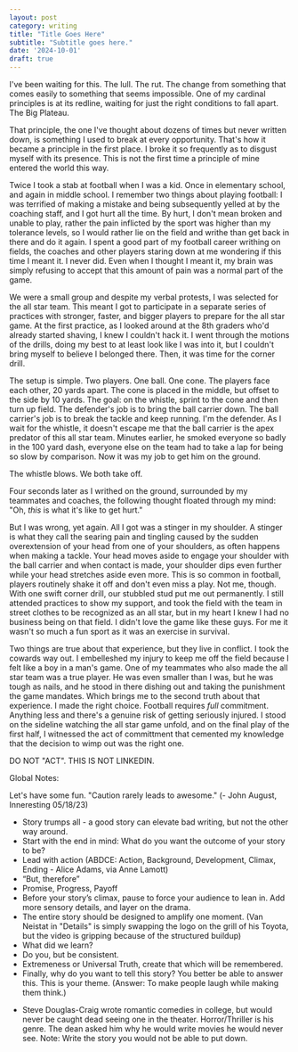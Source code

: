 ```yaml
---
layout: post
category: writing
title: "Title Goes Here"
subtitle: "Subtitle goes here."
date: '2024-10-01'
draft: true
---
```


I've been waiting for this. The lull. The rut. The change from something that comes easily to something that seems impossible. One of my cardinal principles is at its redline, waiting for just the right conditions to fall apart. The Big Plateau.

That principle, the one I've thought about dozens of times but never written down, is something I used to break at every opportunity. That's how it became a principle in the first place. I broke it so frequently as to disgust myself with its presence. This is not the first time a principle of mine entered the world this way.

Twice I took a stab at football when I was a kid. Once in elementary school, and again in middle school. I remember two things about playing football: I was terrified of making a mistake and being subsequently yelled at by the coaching staff, and I got hurt all the time. By hurt, I don't mean broken and unable to play, rather the pain inflicted by the sport was higher than my tolerance levels, so I would rather lie on the field and writhe than get back in there and do it again. I spent a good part of my football career writhing on fields, the coaches and other players staring down at me wondering if this time I meant it. I never did. Even when I thought I meant it, my brain was simply refusing to accept that this amount of pain was a normal part of the game.

We were a small group and despite my verbal protests, I was selected for the all star team. This meant I got to participate in a separate series of practices with stronger, faster, and bigger players to prepare for the all star game. At the first practice, as I looked around at the 8th graders who'd already started shaving, I knew I couldn't hack it. I went through the motions of the drills, doing my best to at least look like I was into it, but I couldn't bring myself to believe I belonged there. Then, it was time for the corner drill.

The setup is simple. Two players. One ball. One cone. The players face each other, 20 yards apart. The cone is placed in the middle, but offset to the side by 10 yards. The goal: on the whistle, sprint to the cone and then turn up field. The defender's job is to bring the ball carrier down. The ball carrier's job is to break the tackle and keep running. I'm the defender. As I wait for the whistle, it doesn't escape me that the ball carrier is the apex predator of this all star team. Minutes earlier, he smoked everyone so badly in the 100 yard dash, everyone else on the team had to take a lap for being so slow by comparison. Now it was my job to get him on the ground.

The whistle blows. We both take off.

Four seconds later as I writhed on the ground, surrounded by my teammates and coaches, the following thought floated through my mind: "Oh, _this_ is what it's like to get hurt."

But I was wrong, yet again. All I got was a stinger in my shoulder. A stinger is what they call the searing pain and tingling caused by the sudden overextension of your head from one of your shoulders, as often happens when making a tackle. Your head moves aside to engage your shoulder with the ball carrier and when contact is made, your shoulder dips even further while your head stretches aside even more. This is so common in football, players routinely shake it off and don't even miss a play. Not me, though. With one swift corner drill, our stubbled stud put me out permanently. I still attended practices to show my support, and took the field with the team in street clothes to be recognized as an all star, but in my heart I knew I had no business being on that field. I didn't love the game like these guys. For me it wasn't so much a fun sport as it was an exercise in survival.

Two things are true about that experience, but they live in conflict. I took the cowards way out. I embelleshed my injury to keep me off the field because I felt like a boy in a man's game. One of my teammates who also made the all star team was a true player. He was even smaller than I was, but he was tough as nails, and he stood in there dishing out and taking the punishment the game mandates. Which brings me to the second truth about that experience. I made the right choice. Football requires _full_ commitment. Anything less and there's a genuine risk of getting seriously injured. I stood on the sideline watching the all star game unfold, and on the final play of the first half, I witnessed the act of committment that cemented my knowledge that the decision to wimp out was the right one.

<!-- Next: describe the interception, the two downfield blockers, and the raw aggression that saw our player roll through the blockers and bring down the ball carrier as time in the first half expired. -->

DO NOT "ACT". THIS IS NOT LINKEDIN.

Global Notes:

Let's have some fun. "Caution rarely leads to awesome." (- John August, Inneresting 05/18/23)

- Story trumps all - a good story can elevate bad writing, but not the other way around.
- Start with the end in mind: What do you want the outcome of your story to be?
- Lead with action (ABDCE: Action, Background, Development, Climax, Ending - Alice Adams, via Anne Lamott)
- “But, therefore”
- Promise, Progress, Payoff
- Before your story’s climax, pause to force your audience to lean in. Add more sensory details, and layer on the drama.
- The entire story should be designed to amplify one moment. (Van Neistat in "Details" is simply swapping the logo on the grill of his Toyota, but the video is gripping because of the structured buildup)
- What did we learn?
- Do you, but be consistent.
- Extremeness or Universal Truth, create that which will be remembered.
- Finally, why do you want to tell this story? You better be able to answer this. This is your theme. (Answer: To make people laugh while making them think.)

<!-- Candidate note -->
- Steve Douglas-Craig wrote romantic comedies in college, but would never be caught dead seeing one in the theater. Horror/Thriller is his genre. The dean asked him why he would write movies he would never see. Note: Write the story you would not be able to put down.